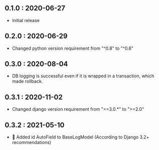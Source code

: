 ## 0.1.0 : 2020-06-27

- Initial release

## 0.2.0 : 2020-06-29

- Changed python version requirement from "^0.8" to "^0.6"

## 0.3.0 : 2020-08-04

- DB logging is successful even if it is wrapped in a transaction, which made rollback.

## 0.3.1 : 2020-11-02

- Changed django version requirement from "==3.0.*" to ">=2.0"

## 0.3.2 : 2021-05-10

- 🐪 Added id AutoField to BaseLogModel (According to Django 3.2+ recommendations)
